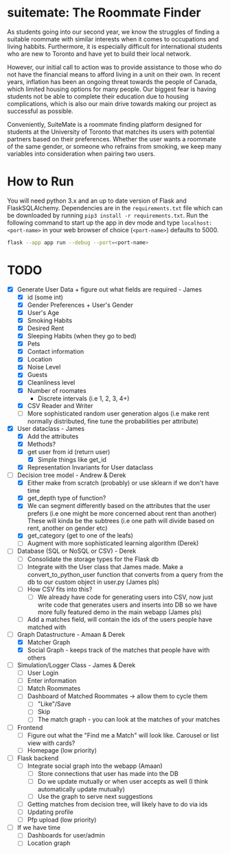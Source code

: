 # suitemate: The Roommate Finder
As students going into our second year, we know the struggles of finding a suitable roommate with similar interests when it comes to occupations and living habbits. Furthermore, it is especially difficult for international students who are new to Toronto and have yet to build their local network.

However, our initial call to action was to provide assistance to those who do not have the financial means to afford living in a unit on their own. In recent years, inflation has been an ongoing threat towards the people of Canada, which limited housing options for many people. Our biggest fear is having students not be able to complete their education due to housing complications, which is also our main drive towards making our project as successful as possible.

Conveniently, SuiteMate is a roommate finding platform designed for students at the University of Toronto that matches its users with potential partners based on their preferences. Whether the user wants a roommate of the same gender, or someone who refrains from smoking, we keep many variables into consideration when pairing two users.

# How to Run
You will need python 3.x and an up to date version of Flask and FlaskSQLAlchemy. 
Dependencies are in the `requirements.txt` file which can be downloaded by running
`pip3 install -r requirements.txt`.
Run the following command to start up the app in dev mode and type 
`localhost:<port-name>` in your web browser of choice (`<port-name>`) defaults to 5000.
```sh
flask --app app run --debug --port=<port-name>
```

# TODO
- [x] Generate User Data + figure out what fields are required - James
    - [x] id (some int)
    - [x] Gender Preferences + User's Gender
    - [x] User's Age
    - [x] Smoking Habits
    - [x] Desired Rent
    - [x] Sleeping Habits (when they go to bed)
    - [x] Pets
    - [x] Contact information
    - [x] Location
    - [x] Noise Level
    - [x] Guests
    - [x] Cleanliness level
    - [x] Number of roomates
        - Discrete intervals (i.e 1, 2, 3, 4+)
    - [x] CSV Reader and Writer
    - [ ] More sophisticated random user generation algos (i.e make rent normally distributed,
          fine tune the probabilities per attribute)
- [x] User dataclass - James
    - [x] Add the attributes
    - [x] Methods?
    - [x] get user from id (return user)
        - [x] Simple things like get_id
    - [x] Representation Invariants for User dataclass
- [ ] Decision tree model - Andrew & Derek
    - [x] Either make from scratch (probably) or use sklearn if we don't have time
    - [x] get_depth type of function?
    - [x] We can segment differently based on the attributes that the user prefers 
          (i.e one might be more concerned about rent than another)
          These will kinda be the subtrees (i.e one path will divide based on rent, another on gender etc)
    - [x] get_category (get to one of the leafs)
    - [ ] Augment with more sophisticated learning algorithm (Derek)
- [ ] Database (SQL or NoSQL or CSV) - Derek
    - [ ] Consolidate the storage types for the Flask db
    - [ ] Integrate with the User class that James made. Make a convert_to_python_user function
          that converts from a query from the db to our custom object in user.py (James pls)
    - [ ] How CSV fits into this?
        - [ ] We already have code for generating users into CSV, now just write code that
              generates users and inserts into DB so we have more fully featured demo in the
              main webapp (James pls)
    - [ ] Add a matches field, will contain the ids of the users people have matched with
- [ ] Graph Datastructure - Amaan & Derek
    - [x] Matcher Graph
    - [x] Social Graph - keeps track of the matches that people have with others
- [ ] Simulation/Logger Class - James & Derek
    - [ ] User Login
    - [ ] Enter information
    - [ ] Match Roommates
    - [ ] Dashboard of Matched Roommates -> allow them to cycle them
        - [ ] "Like"/Save
        - [ ] Skip
        - [ ] The match graph - you can look at the matches of your matches
- [ ] Frontend
    - [ ] Figure out what the "Find me a Match" will look like. Carousel or list view with cards?
    - [ ] Homepage (low priority)
- [ ] Flask backend
    - [ ] Integrate social graph into the webapp (Amaan)
        - [ ] Store connections that user has made into the DB
        - [ ] Do we update mutually or when user accepts as well (I think automatically update
        mutually)
        - [ ] Use the graph to serve next suggestions
    - [ ] Getting matches from decision tree, will likely have to do via ids
    - [ ] Updating profile
    - [ ] Pfp upload (low priority)
- [ ] If we have time
    - [ ] Dashboards for user/admin
    - [ ] Location graph

